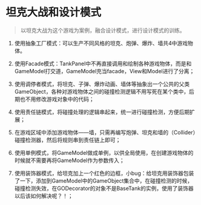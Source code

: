 # 坦克大战和设计模式
> 以坦克大战为这个游戏为案例，融合设计模式，进行设计模式的训练。

1. 使用抽象工厂模式：可以生产不同风格的坦克、炮弹、爆炸、墙共4中游戏物体。

2. 使用Facade模式：TankPanel中不再直接调用和绘制各种游戏物体，而是和GameModel打交道，GameModel充当facade，View和Model进行了分离；

3. 使用调停者模式，将坦克、子弹、爆炸动画、墙体等抽象出一个公共的父类GameObject，各种对游戏物体之间的碰撞检测逻辑不用写死在某个类中，后期也不用修改游戏对象中的代码；

4. 使用责任链模式，将碰撞处理的逻辑串起来，统一进行碰撞检测，方便后期扩展；

5. 在游戏区域中添加游戏物体——墙，只需再编写炮弹、坦克和墙的（Collider）碰撞检测器，然后将规则串到责任链上即可；

6. 使用单例模式，将GameModel做成单例，以供全局使用，在创建游戏物体的时候就不需要再将GameModel作为参数传入；

7. 使用装饰器模式，给坦克加上一个红色的边框，小bug：给坦克用装饰器包装了一下，添加到GameModel中的GameObject集合中，在碰撞检测的时候，碰撞检测失效，在GODecorator的对象不是BaseTank的实例，使用了装饰器以后该如何解决呢？！；